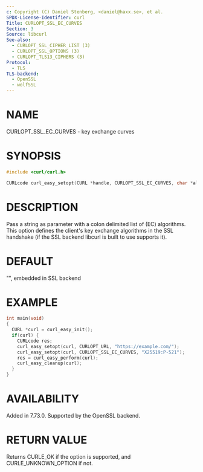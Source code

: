 ```yaml
---
c: Copyright (C) Daniel Stenberg, <daniel@haxx.se>, et al.
SPDX-License-Identifier: curl
Title: CURLOPT_SSL_EC_CURVES
Section: 3
Source: libcurl
See-also:
  - CURLOPT_SSL_CIPHER_LIST (3)
  - CURLOPT_SSL_OPTIONS (3)
  - CURLOPT_TLS13_CIPHERS (3)
Protocol:
  - TLS
TLS-backend:
  - OpenSSL
  - wolfSSL
---
```


# NAME

CURLOPT_SSL_EC_CURVES - key exchange curves

# SYNOPSIS

~~~c
#include <curl/curl.h>

CURLcode curl_easy_setopt(CURL *handle, CURLOPT_SSL_EC_CURVES, char *alg_list);
~~~

# DESCRIPTION

Pass a string as parameter with a colon delimited list of (EC) algorithms. This
option defines the client's key exchange algorithms in the SSL handshake (if
the SSL backend libcurl is built to use supports it).

# DEFAULT

"", embedded in SSL backend

# EXAMPLE

~~~c
int main(void)
{
  CURL *curl = curl_easy_init();
  if(curl) {
    CURLcode res;
    curl_easy_setopt(curl, CURLOPT_URL, "https://example.com/");
    curl_easy_setopt(curl, CURLOPT_SSL_EC_CURVES, "X25519:P-521");
    res = curl_easy_perform(curl);
    curl_easy_cleanup(curl);
  }
}
~~~

# AVAILABILITY

Added in 7.73.0. Supported by the OpenSSL backend.

# RETURN VALUE

Returns CURLE_OK if the option is supported, and CURLE_UNKNOWN_OPTION if not.
